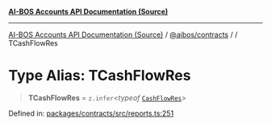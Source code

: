 [**AI-BOS Accounts API Documentation (Source)**](../../../README.md)

***

[AI-BOS Accounts API Documentation (Source)](../../../README.md) / [@aibos/contracts](../README.md) / [](../README.md) / TCashFlowRes

# Type Alias: TCashFlowRes

> **TCashFlowRes** = `z.infer`\<*typeof* [`CashFlowRes`](../variables/CashFlowRes.md)\>

Defined in: [packages/contracts/src/reports.ts:251](https://github.com/pohlai88/accounts/blob/48103fb36d28b2b9bfb33472b6de2f719773cde9/packages/contracts/src/reports.ts#L251)
